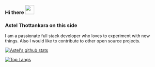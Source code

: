 ### Hi there <img src="https://raw.githubusercontent.com/MartinHeinz/MartinHeinz/master/wave.gif" width="30px">

### Astel Thottankara on this side
 I am a passionate full stack developer who loves to experiment with new things. Also I would like to contribute to other open source projects.

[![Astel's github stats](https://github-readme-stats.vercel.app/api?username=astonizer&show_icons=true&theme=radical)](https://github.com/astonizer/github-readme-stats)

[![Top Langs](https://github-readme-stats.vercel.app/api/top-langs/?username=astonizer&layout=compact&show_icons=true&theme=radical)](https://github.com/astonizer/github-readme-stats)
